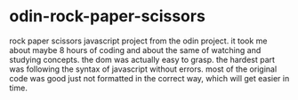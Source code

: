 # odin-rock-paper-scissors

rock paper scissors javascript project from the odin project. it took me about maybe 8 hours of coding and about the same of watching and studying concepts. the dom was
actually easy to grasp. the hardest part was following the syntax of javascript without errors. most of the original code was good just not formatted in the correct way,
which will get easier in time.
